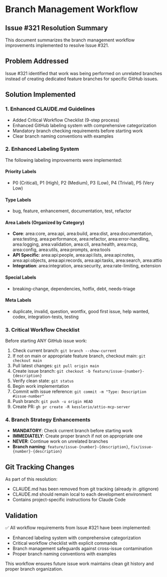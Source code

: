 # Branch Management Workflow

## Issue #321 Resolution Summary

This document summarizes the branch management workflow improvements implemented to resolve Issue #321.

## Problem Addressed

Issue #321 identified that work was being performed on unrelated branches instead of creating dedicated feature branches for specific GitHub issues.

## Solution Implemented

### 1. Enhanced CLAUDE.md Guidelines
- Added Critical Workflow Checklist (9-step process)
- Enhanced GitHub labeling system with comprehensive categorization
- Mandatory branch checking requirements before starting work
- Clear branch naming conventions with examples

### 2. Enhanced Labeling System
The following labeling improvements were implemented:

#### Priority Labels
- P0 (Critical), P1 (High), P2 (Medium), P3 (Low), P4 (Trivial), P5 (Very Low)

#### Type Labels  
- bug, feature, enhancement, documentation, test, refactor

#### Area Labels (Organized by Category)
- **Core**: area:core, area:api, area:build, area:dist, area:documentation, area:testing, area:performance, area:refactor, area:error-handling, area:logging, area:validation, area:cli, area:health, area:mcp, area:config, area:utils, area:prompts, area:tools
- **API Specific**: area:api:people, area:api:lists, area:api:notes, area:api:objects, area:api:records, area:api:tasks, area:search, area:attio
- **Integration**: area:integration, area:security, area:rate-limiting, extension

#### Special Labels
- breaking-change, dependencies, hotfix, debt, needs-triage

#### Meta Labels
- duplicate, invalid, question, wontfix, good first issue, help wanted, codex, integration-tests, testing

### 3. Critical Workflow Checklist

Before starting ANY GitHub issue work:

1. Check current branch: `git branch --show-current`
2. If not on main or appropriate feature branch, checkout main: `git checkout main` 
3. Pull latest changes: `git pull origin main`
4. Create issue branch: `git checkout -b feature/issue-{number}-{description}`
5. Verify clean state: `git status` 
6. Begin work implementation
7. Commit with issue reference: `git commit -m "Type: Description #issue-number"`
8. Push branch: `git push -u origin HEAD`
9. Create PR: `gh pr create -R kesslerio/attio-mcp-server`

### 4. Branch Strategy Enhancements

- **MANDATORY**: Check current branch before starting work
- **IMMEDIATELY**: Create proper branch if not on appropriate one  
- **NEVER**: Continue work on unrelated branches
- **Branch naming**: `feature/issue-{number}-{description}`, `fix/issue-{number}-{description}`

## Git Tracking Changes

As part of this resolution:
- CLAUDE.md has been removed from git tracking (already in .gitignore)
- CLAUDE.md should remain local to each development environment
- Contains project-specific instructions for Claude Code

## Validation

✅ All workflow requirements from Issue #321 have been implemented:
- Enhanced labeling system with comprehensive categorization
- Critical workflow checklist with explicit commands
- Branch management safeguards against cross-issue contamination
- Proper branch naming conventions with examples

This workflow ensures future issue work maintains clean git history and proper branch organization.